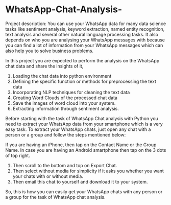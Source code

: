 # WhatsApp-Chat-Analysis-

Project description: You can use your WhatsApp data for many data science tasks like sentiment analysis, keyword extraction, named entity recognition, text analysis and several other natural language processing tasks. It also depends on who you are analysing your WhatsApp messages with because you can find a lot of information from your WhatsApp messages which can also help you to solve business problems.

In this project you are expected to perform the analysis on the WhatsApp chat data and share the insights of it,
1.	Loading the chat data into python environment
2.	Defining the specific function or methods for preprocessing the text data
3.	Incorporating NLP techniques for cleaning the text data
4.	Creating Word Clouds of the processed chat data
5.	Save the images of word cloud into your system.
6.	Extracting information through sentiment analysis.

Before starting with the task of WhatsApp Chat analysis with Python you need to extract your WhatsApp data from your smartphone which is a very easy task. To extract your WhatsApp chats, just open any chat with a person or a group and follow the steps mentioned below:

If you are having an iPhone, then tap on the Contact Name or the Group Name. In case you are having an Android smartphone then tap on the 3 dots of top right.

1. Then scroll to the bottom and top on Export Chat.
2. Then select without media for simplicity if it asks you whether you want your chats with or without media.
3. Then email this chat to yourself and download it to your system. 

So, this is how you can easily get your WhatsApp chats with any person or a group for the task of WhatsApp chat analysis.

